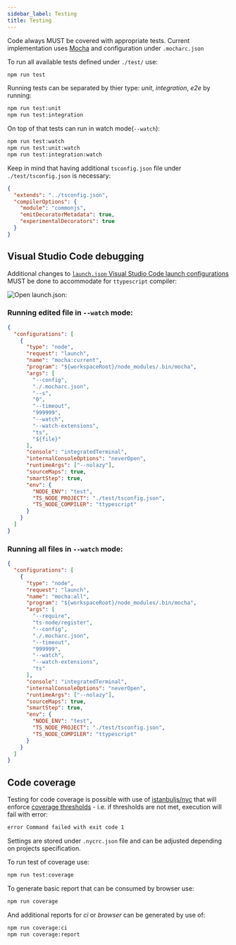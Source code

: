 ```yaml
---
sidebar_label: Testing
title: Testing
---
```


Code always MUST be covered with appropriate tests. Current implementation uses [Mocha][mocha] and configuration under `.mocharc.json`

To run all available tests defined under `./test/` use:

```bash
npm run test
```

Running tests can be separated by thier type: _unit_, _integration_, _e2e_ by running:

```bash
npm run test:unit
npm run test:integration
```

On top of that tests can run in watch mode(`--watch`):

```bash
npm run test:watch
npm run test:unit:watch
npm run test:integration:watch
```

Keep in mind that having additional `tsconfig.json` file under `./test/tsconfig.json` is necessary:

```json
{
  "extends": "../tsconfig.json",
  "compilerOptions": {
    "module": "commonjs",
    "emitDecoratorMetadata": true,
    "experimentalDecorators": true
  }
}
```

## Visual Studio Code debugging

Additional changes to [`launch.json` Visual Studio Code launch configurations][vscode-debugging] MUST be done to accommodate for `ttypescript` compiler:

![Open launch.json](https://code.visualstudio.com/assets/docs/editor/debugging/launch-configuration.png):

### Running edited file in `--watch` mode:

```json
{
  "configurations": [
    {
      "type": "node",
      "request": "launch",
      "name": "mocha:current",
      "program": "${workspaceRoot}/node_modules/.bin/mocha",
      "args": [
        "--config",
        "./.mocharc.json",
        "--s",
        "0",
        "--timeout",
        "999999",
        "--watch",
        "--watch-extensions",
        "ts",
        "${file}"
      ],
      "console": "integratedTerminal",
      "internalConsoleOptions": "neverOpen",
      "runtimeArgs": ["--nolazy"],
      "sourceMaps": true,
      "smartStep": true,
      "env": {
        "NODE_ENV": "test",
        "TS_NODE_PROJECT": "./test/tsconfig.json",
        "TS_NODE_COMPILER": "ttypescript"
      }
    }
  ]
}
```

### Running all files in `--watch` mode:

```json
{
  "configurations": [
    {
      "type": "node",
      "request": "launch",
      "name": "mocha:all",
      "program": "${workspaceRoot}/node_modules/.bin/mocha",
      "args": [
        "--require",
        "ts-node/register",
        "--config",
        "./.mocharc.json",
        "--timeout",
        "999999",
        "--watch",
        "--watch-extensions",
        "ts"
      ],
      "console": "integratedTerminal",
      "internalConsoleOptions": "neverOpen",
      "runtimeArgs": ["--nolazy"],
      "sourceMaps": true,
      "smartStep": true,
      "env": {
        "NODE_ENV": "test",
        "TS_NODE_PROJECT": "./test/tsconfig.json",
        "TS_NODE_COMPILER": "ttypescript"
      }
    }
  ]
}
```

## Code coverage

Testing for code coverage is possible with use of [istanbuljs/nyc][nyc] that will enforce [coverage thresholds][nyc-thresholds] - i.e. if thresholds are not met, execution will fail with error:

```bash
error Command failed with exit code 1
```

Settings are stored under `.nycrc.json` file and can be adjusted depending on projects specification.

To run test of coverage use:

```bash
npm run test:coverage
```

To generate basic report that can be consumed by browser use:

```bash
npm run coverage
```

And additional reports for _ci_ or _browser_ can be generated by use of:

```bash
npm run coverage:ci
npm run coverage:report
```

[mocha]: https://mochajs.org/
[vscode-debugging]: https://code.visualstudio.com/docs/editor/debugging
[nyc]: https://github.com/istanbuljs/nyc
[nyc-thresholds]: https://github.com/istanbuljs/nyc#coverage-thresholds
